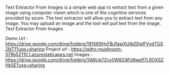 Text Extractor From Images is a simple web app to extract text from a given image using computer vision which is one of the cognitive services provided by azure. The text extractor will allow you to extract text from any image. You may upload an image and the tool will pull text from the image.
Text Extractor From Images

Demo Url : https://drive.google.com/drive/folders/19156SHvFBJfawXUtb0DglFVvdTGS2NT1?usp=sharing
Project url : https://witty-mushroom-079b52110.1.azurestaticapps.net
Images : https://drive.google.com/drive/folders/1lA6Ue7Zcv0W8Z4PJ9weIf7L9OXSZHk5E?usp=sharing
